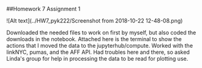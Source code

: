 ##Homework 7 Assignment 1

![Alt text](../HW7_pyk222/Screenshot from 2018-10-22 12-48-08.png)

Downloaded the needed files to work on first by myself, but also coded the downloads in the notebook. Attached here is the terminal to show the actions that I moved the data to the jupyterhub/compute. Worked with the linkNYC, pumas, and the AFF API. Had troubles here and there, so asked Linda's group for help in processing the data to be read for plotting use. 




